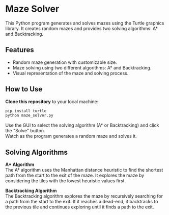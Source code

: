 # Maze Solver

This Python program generates and solves mazes using the Turtle graphics library. It creates random mazes and provides two solving algorithms: A* and Backtracking.

## Features

- Random maze generation with customizable size.
- Maze solving using two different algorithms: A* and Backtracking.
- Visual representation of the maze and solving process.

## How to Use

 **Clone this repository** to your local machine:

   ```bash
   pip install turtle
   python maze_solver.py
```
Use the GUI to select the solving algorithm (A* or Backtracking) and click the "Solve" button.  
Watch as the program generates a random maze and solves it.

## Solving Algorithms
**A\* Algorithm**  
The A* algorithm uses the Manhattan distance heuristic to find the shortest path from the start to the exit of the maze. It explores the maze by considering the tiles with the lowest heuristic values first.

**Backtracking Algorithm**  
The Backtracking algorithm explores the maze by recursively searching for a path from the start to the exit. If it reaches a dead-end, it backtracks to the previous tile and continues exploring until it finds a path to the exit.

